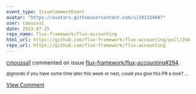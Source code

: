 ```yaml
---
event_type: IssueCommentEvent
avatar: "https://avatars.githubusercontent.com/u/20131404?"
user: cmoussa1
date: 2023-07-25
repo_name: flux-framework/flux-accounting
html_url: https://github.com/flux-framework/flux-accounting/pull/294
repo_url: https://github.com/flux-framework/flux-accounting
---
```


<a href='https://github.com/cmoussa1' target='_blank'>cmoussa1</a> commented on issue <a href='https://github.com/flux-framework/flux-accounting/pull/294' target='_blank'>flux-framework/flux-accounting#294</a>.

<small>@grondo if you have some time later this week or next, could you give this PR a look? ...</small>

<a href='https://github.com/flux-framework/flux-accounting/pull/294' target='_blank'>View Comment</a>